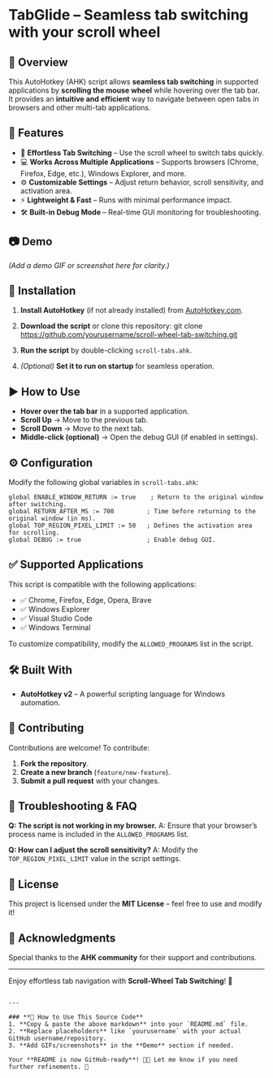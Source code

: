 # TabGlide – Seamless tab switching with your scroll wheel

## 📖 Overview

This AutoHotkey (AHK) script allows **seamless tab switching** in supported applications by **scrolling the mouse wheel** while hovering over the tab bar. It provides an **intuitive and efficient** way to navigate between open tabs in browsers and other multi-tab applications.

## 🌟 Features

- 🔄 **Effortless Tab Switching** – Use the scroll wheel to switch tabs quickly.
- 💻 **Works Across Multiple Applications** – Supports browsers (Chrome, Firefox, Edge, etc.), Windows Explorer, and more.
- ⚙️ **Customizable Settings** – Adjust return behavior, scroll sensitivity, and activation area.
- ⚡ **Lightweight & Fast** – Runs with minimal performance impact.
- 🛠 **Built-in Debug Mode** – Real-time GUI monitoring for troubleshooting.

## 📷 Demo

_(Add a demo GIF or screenshot here for clarity.)_

## 🔧 Installation

1. **Install AutoHotkey** (if not already installed) from [AutoHotkey.com](https://www.autohotkey.com/).
2. **Download the script** or clone this repository:
   git clone <https://github.com/yourusername/scroll-wheel-tab-switching.git>

3. **Run the script** by double-clicking `scroll-tabs.ahk`.
4. _(Optional)_ **Set it to run on startup** for seamless operation.

## ▶️ How to Use

- **Hover over the tab bar** in a supported application.
- **Scroll Up** → Move to the previous tab.
- **Scroll Down** → Move to the next tab.
- **Middle-click (optional)** → Open the debug GUI (if enabled in settings).

## ⚙️ Configuration

Modify the following global variables in `scroll-tabs.ahk`:

```ahk
global ENABLE_WINDOW_RETURN := true    ; Return to the original window after switching.
global RETURN_AFTER_MS := 700         ; Time before returning to the original window (in ms).
global TOP_REGION_PIXEL_LIMIT := 50   ; Defines the activation area for scrolling.
global DEBUG := true                  ; Enable debug GUI.
```

## ✅ Supported Applications

This script is compatible with the following applications:

- ✅ Chrome, Firefox, Edge, Opera, Brave
- ✅ Windows Explorer
- ✅ Visual Studio Code
- ✅ Windows Terminal

To customize compatibility, modify the `ALLOWED_PROGRAMS` list in the script.

## 🛠 Built With

- **AutoHotkey v2** – A powerful scripting language for Windows automation.

## 📝 Contributing

Contributions are welcome! To contribute:

1. **Fork the repository**.
2. **Create a new branch** (`feature/new-feature`).
3. **Submit a pull request** with your changes.

## 🐞 Troubleshooting & FAQ

**Q: The script is not working in my browser.**
A: Ensure that your browser’s process name is included in the `ALLOWED_PROGRAMS` list.

**Q: How can I adjust the scroll sensitivity?**
A: Modify the `TOP_REGION_PIXEL_LIMIT` value in the script settings.

## 📄 License

This project is licensed under the **MIT License** – feel free to use and modify it!

## 🤝 Acknowledgments

Special thanks to the **AHK community** for their support and contributions.

---

Enjoy effortless tab navigation with **Scroll-Wheel Tab Switching**! 🚀

```

---

### **🚀 How to Use This Source Code**
1. **Copy & paste the above markdown** into your `README.md` file.
2. **Replace placeholders** like `yourusername` with your actual GitHub username/repository.
3. **Add GIFs/screenshots** in the **Demo** section if needed.

Your **README is now GitHub-ready**! 🎉🔥 Let me know if you need further refinements. 🚀
```

```

```
